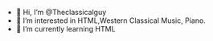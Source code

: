 - 👋 Hi, I’m @Theclassicalguy
- 👀 I’m interested in HTML,Western Classical Music, Piano.
- 🌱 I’m currently learning HTML

<!---
Theclassicalguy/Theclassicalguy is a ✨ special ✨ repository because its `README.md` (this file) appears on your GitHub profile.
You can click the Preview link to take a look at your changes.
--->
